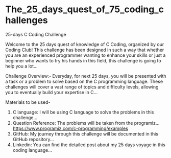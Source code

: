 # The_25_days_quest_of_75_coding_challenges
25-days C Coding Challenge 

Welcome to the 25 days quest of knowledge of C Coding, organized by our Coding Club! This challenge has been designed in such a way that whether you are an experienced programmer wanting to enhance your skills or just a beginner who wants to try his hands in this field, this challenge is going to help you a lot...


Challenge Overview:-
  Everyday, for next 25 days, you will be presented with a task or a problem to solve based on the C programming language. These challenges will cover a vast range of topics and difficulty levels, allowing you to eventually build your expertise in C...

Materials to be used-
1. C language: I will be using C language to solve the problems in this challenge...
2. Question Reference: The problems will be taken from the programiz...
 https://www.programiz.com/c-programming/examples
3. GitHub: My journey through this challenge will be documented in this GitHub repository...
5. Linkedin: You can find the detailed post about my 25 days voyage in this coding language...

